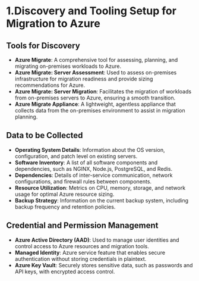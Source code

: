 # 1.Discovery and Tooling Setup for Migration to Azure

## Tools for Discovery

- **Azure Migrate**: A comprehensive tool for assessing, planning, and migrating on-premises workloads to Azure.
- **Azure Migrate: Server Assessment**: Used to assess on-premises infrastructure for migration readiness and provide sizing recommendations for Azure.
- **Azure Migrate: Server Migration**: Facilitates the migration of workloads from on-premises servers to Azure, ensuring a smooth transition.
- **Azure Migrate Appliance**: A lightweight, agentless appliance that collects data from the on-premises environment to assist in migration planning.

## Data to be Collected

- **Operating System Details**: Information about the OS version, configuration, and patch level on existing servers.
- **Software Inventory**: A list of all software components and dependencies, such as NGINX, Node.js, PostgreSQL, and Redis.
- **Dependencies**: Details of inter-service communication, network configurations, and firewall rules between components.
- **Resource Utilization**: Metrics on CPU, memory, storage, and network usage for optimal Azure resource sizing.
- **Backup Strategy**: Information on the current backup system, including backup frequency and retention policies.

## Credential and Permission Management

- **Azure Active Directory (AAD)**: Used to manage user identities and control access to Azure resources and migration tools.
- **Managed Identity**: Azure service feature that enables secure authentication without storing credentials in plaintext.
- **Azure Key Vault**: Securely stores sensitive data, such as passwords and API keys, with encrypted access control.
